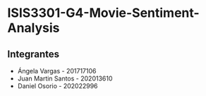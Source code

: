 # ISIS3301-G4-Movie-Sentiment-Analysis

## Integrantes
* Ángela Vargas - 201717106
* Juan Martin Santos - 202013610
* Daniel Osorio - 202022996

